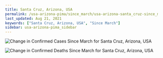 ```yaml
---
title: Santa Cruz, Arizona, USA
permalink: /usa-arizona-pima/since_march/usa-arizona-santa_cruz-since_march.html
last_updated: Aug 21, 2021
keywords: ["Santa Cruz, Arizona, USA", "Since March"]
sidebar: usa-arizona-pima_sidebar
---
```


![Change in Confirmed Cases Since March for Santa Cruz, Arizona, USA](/covid_tracker/images/graphs/usa-arizona-santa_cruz-delta_confirmed-since_march_graph.png)

![Change in Confirmed Deaths Since March for Santa Cruz, Arizona, USA](/covid_tracker/images/graphs/usa-arizona-santa_cruz-delta_deaths-since_march_graph.png)
